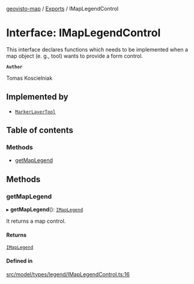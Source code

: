 [geovisto-map](../README.md) / [Exports](../modules.md) / IMapLegendControl

# Interface: IMapLegendControl

This interface declares functions which needs to be implemented when
a map object (e. g., tool) wants to provide a form control.

**`Author`**

Tomas Koscielniak

## Implemented by

- [`MarkerLayerTool`](../classes/MarkerLayerTool.md)

## Table of contents

### Methods

- [getMapLegend](IMapLegendControl.md#getmaplegend)

## Methods

### getMapLegend

▸ **getMapLegend**(): [`IMapLegend`](IMapLegend.md)

It returns a map control.

#### Returns

[`IMapLegend`](IMapLegend.md)

#### Defined in

[src/model/types/legend/IMapLegendControl.ts:16](https://github.com/geovisto/geovisto-map/blob/e22d774889dbc28cc1ec62933ecf6bab6690f172/src/model/types/legend/IMapLegendControl.ts#L16)

